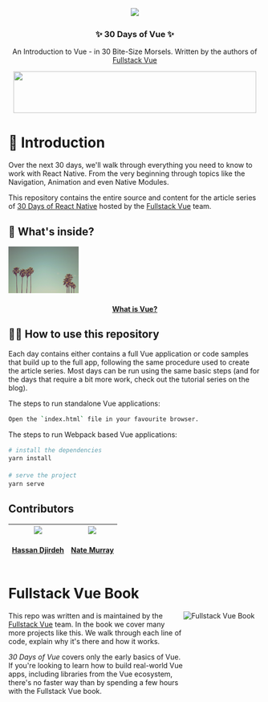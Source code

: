 <p align="center">
  <img src="./images/30-days-of-vue-hardcover@2x_v2.png"/>
</p>
<h3 align="center">
  ✨ 30 Days of Vue ✨
</h3>
<p align="center">
  An Introduction to Vue - in 30 Bite-Size Morsels. Written by the authors of <a href="https://fullstack.io/vue">Fullstack Vue</a></a>
</p>
<p align="center">
  <a href="https://fullstack.io/30-days-of-vue">
    <img src="./images/download-button.png" width="484" height="83" />
  </a>
</p>

# 🚀 Introduction

Over the next 30 days, we'll walk through everything you need to know to work with React Native. From the very beginning through topics like the Navigation, Animation and even Native Modules.

This repository contains the entire source and content for the article series of [30 Days of React Native](https://www.fullstack.io/30-days-of-vue) hosted by the [Fullstack Vue](https://fullstack.io/vue) team.

## 👀 What's inside?

<a align='center' href='./day-01'><img src='./day-01/public/article-image.jpg' width='140px;' /></a><h4 align='center'><a href='./day-01'>What is Vue?</a><h4>

## 👩‍🏫 How to use this repository

Each day contains either contains a full Vue application or code samples that build up to the full app, following the same procedure used to create the article series. Most days can be run using the same basic steps (and for the days that require a bit more work, check out the tutorial series on the blog).

The steps to run standalone Vue applications:

```bash
Open the `index.html` file in your favourite browser.
```

The steps to run Webpack based Vue applications:

```bash
# install the dependencies
yarn install

# serve the project
yarn serve
```

## Contributors

<!-- ALL-CONTRIBUTORS-LIST:START - Do not remove or modify this section -->
<!-- prettier-ignore -->
| <a href='https://twitter.com/djirdehh'><img src='https://pbs.twimg.com/profile_images/973750616487993344/fqDSTrb__400x400.jpg' width='140px;'/><h4 align='center'><a href='https://twitter.com/djirdehh'>Hassan Djirdeh</a></h4> | <a href='https://newline.co'><img src='https://avatars2.githubusercontent.com/u/4318?v=4' width='140px;'/><h4 align='center'><a href='https://newline.co'>Nate Murray</a></h4> |
| :---: | :---: |

<!-- ALL-CONTRIBUTORS-LIST:END -->

# Fullstack Vue Book

<a href="https://fullstack.io/vue">
  <img align="right" src="images/fullstack-vue-book-cover.png" alt="Fullstack Vue Book" width="155" height="250" />
</a>

This repo was written and is maintained by the [Fullstack Vue](https://fullstack.io/vue) team. In the book we cover many more projects like this. We walk through each line of code, explain why it's there and how it works.

_30 Days of Vue_ covers only the early basics of Vue. If you're looking to learn how to build real-world Vue apps, including libraries from the Vue ecosystem, there's no faster way than by spending a few hours with the Fullstack Vue book.

